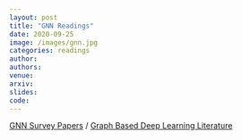 ```yaml
---
layout: post
title: "GNN Readings"
date: 2020-09-25
image: /images/gnn.jpg
categories: readings
author:
authors:
venue:
arxiv:
slides:
code:
---
```


[GNN Survey Papers](https://github.com/tnakada/GNNPapers) /
[Graph Based Deep Learning Literature](https://github.com/tnakada/graph-based-deep-learning-literature)
